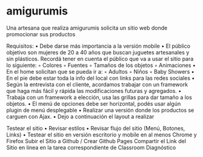 # amigurumis

Una artesana que realiza amigurumis solicita un sitio web donde promocionar sus productos

Requisitos:
    • Debe darse más importancia a la versión mobile
    • El público objetivo son mujeres de 20 a 40 años que buscan juguetes artesanales y sin plásticos. Recordá tener en cuenta el público que va a usar el sitio para lo siguiente:
        ◦ Colores
        ◦ Fuentes
        ◦ Tamaños de los objetos
        ◦ Animaciones
    • En el home solicitan que se pueda ir a:
        ◦ Adultos
        ◦ Niños
        ◦ Baby Showers
    • En el pie debe estar toda la info del local con links para las redes sociales
    • Según la entrevista con el cliente, acordamos trabajar con un framework que haga más fácil y rápida las modificaciones futuras y agregados.
    • Trabaja con un framework a elección, usa las grillas para dar tamaño a los objetos.
    • El menú de opciones debe ser horizontal, podés usar algún plugin de menú desplegable
    • Realizar una versión donde los productos se carguen con Ajax.
    • Dejo a continuación el layout a realizar


Testear el sitio
    • Revisar estilos
    • Revisar flujo del sitio (Menú, Botones, Links)
    • Testear el sitio en versión escritorio y mobile en al menos Chrome y Firefox
Subir el Sitio a Github / Crear Github Pages
Compartir el Link del Sitio en línea en la tarea correspondiente de Classroom Diagnóstico

